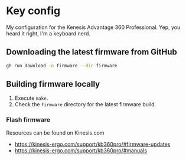 # Key config

My configuration for the Kenesis Advantage 360 Professional. Yep, you heard it right, I'm a keyboard nerd.

## Downloading the latest firmware from GitHub

```bash
gh run download -n firmware --dir firmware
```

## Building firmware locally

1. Execute `make`.
2. Check the `firmware` directory for the latest firmware build.

### Flash firmware

Resources can be found on Kinesis.com

- https://kinesis-ergo.com/support/kb360pro/#firmware-updates
- https://kinesis-ergo.com/support/kb360pro/#manuals
